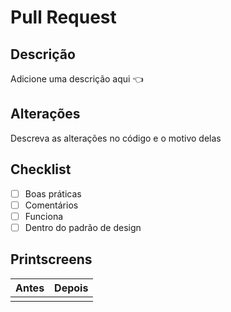 # Pull Request
## Descrição
Adicione uma descrição aqui 👈

## Alterações
Descreva as alterações no código e o motivo delas

## Checklist
 - [ ] Boas práticas
 - [ ] Comentários
 - [ ] Funciona
 - [ ] Dentro do padrão de design

## Printscreens
| Antes | Depois |
| ----- | ------ |
|       |        |
